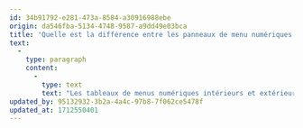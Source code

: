 ```yaml
---
id: 34b91792-e281-473a-8584-a30916988ebe
origin: da546fba-5134-4748-9587-a9dd49e03bca
title: 'Quelle est la différence entre les panneaux de menu numériques intérieurs et extérieurs ?'
text:
  -
    type: paragraph
    content:
      -
        type: text
        text: "Les tableaux de menus numériques intérieurs et extérieurs diffèrent en termes d'interactivité et de propriétés d'affichage, entre autres facteurs."
updated_by: 95132932-3b2a-4a4c-97b8-7f062ce5478f
updated_at: 1712550401
---
```

